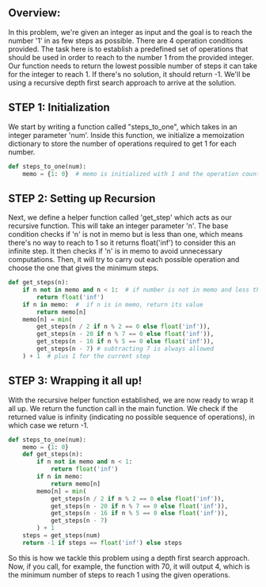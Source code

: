 ## Overview:
In this problem, we're given an integer as input and the goal is to reach the number '1' in as few steps as possible. There are 4 operation conditions provided. The task here is to establish a predefined set of operations that should be used in order to reach to the number 1 from the provided integer. Our function needs to return the lowest possible number of steps it can take for the integer to reach 1. If there's no solution, it should return -1. We'll be using a recursive depth first search approach to arrive at the solution.

## STEP 1: Initialization
We start by writing a function called "steps_to_one", which takes in an integer parameter 'num'. Inside this function, we initialize a memoization dictionary to store the number of operations required to get 1 for each number.

```python
def steps_to_one(num):
    memo = {1: 0}  # memo is initialized with 1 and the operation count to get to 1 from 1 is 0
```

## STEP 2: Setting up Recursion
Next, we define a helper function called 'get_step' which acts as our recursive function. This will take an integer parameter 'n'. The base condition checks if 'n' is not in memo but is less than one, which means there's no way to reach to 1 so it returns float('inf') to consider this an infinite step. It then checks if 'n' is in memo to avoid unnecessary computations. Then, it will try to carry out each possible operation and choose the one that gives the minimum steps.

```python
def get_steps(n):
    if n not in memo and n < 1:  # if number is not in memo and less than one, there's no way to get to 1 
        return float('inf')
    if n in memo:  #  if n is in memo, return its value
        return memo[n]
    memo[n] = min(
        get_steps(n / 2 if n % 2 == 0 else float('inf')),
        get_steps(n - 20 if n % 7 == 0 else float('inf')),
        get_steps(n - 16 if n % 5 == 0 else float('inf')),
        get_steps(n - 7) # subtracting 7 is always allowed
    ) + 1  # plus 1 for the current step
```

## STEP 3: Wrapping it all up!
With the recursive helper function established, we are now ready to wrap it all up. We return the function call in the main function. We check if the returned value is infinity (indicating no possible sequence of operations), in which case we return -1.

```python
def steps_to_one(num):
    memo = {1: 0}
    def get_steps(n):
        if n not in memo and n < 1:
            return float('inf')
        if n in memo:
            return memo[n]
        memo[n] = min(
            get_steps(n / 2 if n % 2 == 0 else float('inf')),
            get_steps(n - 20 if n % 7 == 0 else float('inf')),
            get_steps(n - 16 if n % 5 == 0 else float('inf')),
            get_steps(n - 7)
        ) + 1
    steps = get_steps(num)
    return -1 if steps == float('inf') else steps
```

So this is how we tackle this problem using a depth first search approach. Now, if you call, for example, the function with 70, it will output 4, which is the minimum number of steps to reach 1 using the given operations.